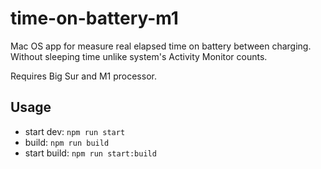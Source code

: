 # time-on-battery-m1

Mac OS app for measure real elapsed time on battery between charging. Without sleeping time unlike system's Activity Monitor counts.

Requires Big Sur and M1 processor.

## Usage

- start dev: `npm run start`
- build: `npm run build`
- start build: `npm run start:build`
